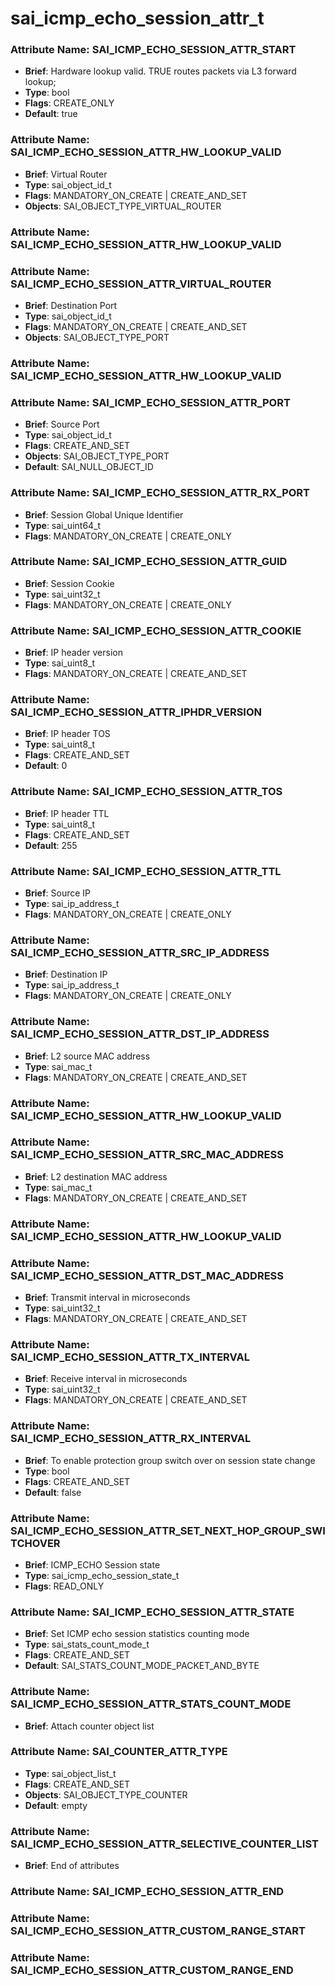 # **sai_icmp_echo_session_attr_t**
### Attribute Name: **SAI_ICMP_ECHO_SESSION_ATTR_START**
- **Brief**: Hardware lookup valid. TRUE routes packets via L3 forward lookup;
- **Type**: bool
- **Flags**: CREATE_ONLY
- **Default**: true

### Attribute Name: **SAI_ICMP_ECHO_SESSION_ATTR_HW_LOOKUP_VALID**
- **Brief**: Virtual Router
- **Type**: sai_object_id_t
- **Flags**: MANDATORY_ON_CREATE | CREATE_AND_SET
- **Objects**: SAI_OBJECT_TYPE_VIRTUAL_ROUTER

### Attribute Name: **SAI_ICMP_ECHO_SESSION_ATTR_HW_LOOKUP_VALID**

### Attribute Name: **SAI_ICMP_ECHO_SESSION_ATTR_VIRTUAL_ROUTER**
- **Brief**: Destination Port
- **Type**: sai_object_id_t
- **Flags**: MANDATORY_ON_CREATE | CREATE_AND_SET
- **Objects**: SAI_OBJECT_TYPE_PORT

### Attribute Name: **SAI_ICMP_ECHO_SESSION_ATTR_HW_LOOKUP_VALID**

### Attribute Name: **SAI_ICMP_ECHO_SESSION_ATTR_PORT**
- **Brief**: Source Port
- **Type**: sai_object_id_t
- **Flags**: CREATE_AND_SET
- **Objects**: SAI_OBJECT_TYPE_PORT
- **Default**: SAI_NULL_OBJECT_ID

### Attribute Name: **SAI_ICMP_ECHO_SESSION_ATTR_RX_PORT**
- **Brief**: Session Global Unique Identifier
- **Type**: sai_uint64_t
- **Flags**: MANDATORY_ON_CREATE | CREATE_ONLY

### Attribute Name: **SAI_ICMP_ECHO_SESSION_ATTR_GUID**
- **Brief**: Session Cookie
- **Type**: sai_uint32_t
- **Flags**: MANDATORY_ON_CREATE | CREATE_ONLY

### Attribute Name: **SAI_ICMP_ECHO_SESSION_ATTR_COOKIE**
- **Brief**: IP header version
- **Type**: sai_uint8_t
- **Flags**: MANDATORY_ON_CREATE | CREATE_AND_SET

### Attribute Name: **SAI_ICMP_ECHO_SESSION_ATTR_IPHDR_VERSION**
- **Brief**: IP header TOS
- **Type**: sai_uint8_t
- **Flags**: CREATE_AND_SET
- **Default**: 0

### Attribute Name: **SAI_ICMP_ECHO_SESSION_ATTR_TOS**
- **Brief**: IP header TTL
- **Type**: sai_uint8_t
- **Flags**: CREATE_AND_SET
- **Default**: 255

### Attribute Name: **SAI_ICMP_ECHO_SESSION_ATTR_TTL**
- **Brief**: Source IP
- **Type**: sai_ip_address_t
- **Flags**: MANDATORY_ON_CREATE | CREATE_ONLY

### Attribute Name: **SAI_ICMP_ECHO_SESSION_ATTR_SRC_IP_ADDRESS**
- **Brief**: Destination IP
- **Type**: sai_ip_address_t
- **Flags**: MANDATORY_ON_CREATE | CREATE_ONLY

### Attribute Name: **SAI_ICMP_ECHO_SESSION_ATTR_DST_IP_ADDRESS**
- **Brief**: L2 source MAC address
- **Type**: sai_mac_t
- **Flags**: MANDATORY_ON_CREATE | CREATE_AND_SET

### Attribute Name: **SAI_ICMP_ECHO_SESSION_ATTR_HW_LOOKUP_VALID**

### Attribute Name: **SAI_ICMP_ECHO_SESSION_ATTR_SRC_MAC_ADDRESS**
- **Brief**: L2 destination MAC address
- **Type**: sai_mac_t
- **Flags**: MANDATORY_ON_CREATE | CREATE_AND_SET

### Attribute Name: **SAI_ICMP_ECHO_SESSION_ATTR_HW_LOOKUP_VALID**

### Attribute Name: **SAI_ICMP_ECHO_SESSION_ATTR_DST_MAC_ADDRESS**
- **Brief**: Transmit interval in microseconds
- **Type**: sai_uint32_t
- **Flags**: MANDATORY_ON_CREATE | CREATE_AND_SET

### Attribute Name: **SAI_ICMP_ECHO_SESSION_ATTR_TX_INTERVAL**
- **Brief**: Receive interval in microseconds
- **Type**: sai_uint32_t
- **Flags**: MANDATORY_ON_CREATE | CREATE_AND_SET

### Attribute Name: **SAI_ICMP_ECHO_SESSION_ATTR_RX_INTERVAL**
- **Brief**: To enable protection group switch over on session state change
- **Type**: bool
- **Flags**: CREATE_AND_SET
- **Default**: false

### Attribute Name: **SAI_ICMP_ECHO_SESSION_ATTR_SET_NEXT_HOP_GROUP_SWITCHOVER**
- **Brief**: ICMP_ECHO Session state
- **Type**: sai_icmp_echo_session_state_t
- **Flags**: READ_ONLY

### Attribute Name: **SAI_ICMP_ECHO_SESSION_ATTR_STATE**
- **Brief**: Set ICMP echo session statistics counting mode
- **Type**: sai_stats_count_mode_t
- **Flags**: CREATE_AND_SET
- **Default**: SAI_STATS_COUNT_MODE_PACKET_AND_BYTE

### Attribute Name: **SAI_ICMP_ECHO_SESSION_ATTR_STATS_COUNT_MODE**
- **Brief**: Attach counter object list

### Attribute Name: **SAI_COUNTER_ATTR_TYPE**
- **Type**: sai_object_list_t
- **Flags**: CREATE_AND_SET
- **Objects**: SAI_OBJECT_TYPE_COUNTER
- **Default**: empty

### Attribute Name: **SAI_ICMP_ECHO_SESSION_ATTR_SELECTIVE_COUNTER_LIST**
- **Brief**: End of attributes

### Attribute Name: **SAI_ICMP_ECHO_SESSION_ATTR_END**

### Attribute Name: **SAI_ICMP_ECHO_SESSION_ATTR_CUSTOM_RANGE_START**

### Attribute Name: **SAI_ICMP_ECHO_SESSION_ATTR_CUSTOM_RANGE_END**




